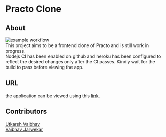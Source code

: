 # Practo Clone

## About
![example workflow](https://github.com/manand881/practo-clone/actions/workflows/node.js.yml/badge.svg)<br>
This project aims to be a frontend clone of Practo and is still work in progress.<br>
Nodejs CI has been enabled on github and heroku has been configured to reflect the desired changes only after the CI passes. Kindly wait for the build to pass before viewing the app.
## URL
the application can be viewed using this [link](https://practo-clone-unit5.vercel.app/).
## Contributors
[Utkarsh Vaibhav](https://github.com/UtkarshVaibhav)
<br />
[Vaibhav Jarwekar](https://github.com/vaibhavjarwekar5526)
